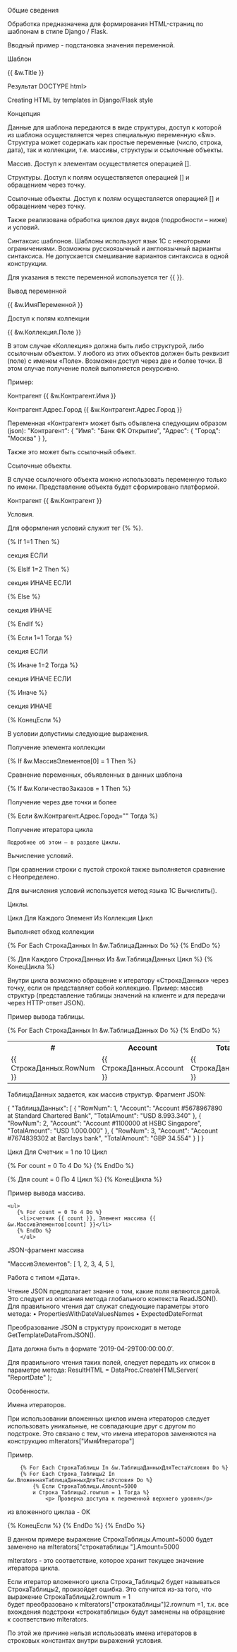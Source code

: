 
Общие сведения


Обработка предназначена для формирования HTML-страниц по шаблонам в стиле Django / Flask.

Вводный пример - подстановка значения переменной.

Шаблон
<!DOCTYPE html>
<html>
<head>
</head>
<body>
{{ &w.Title }}
</body>
</html>

Результат
DOCTYPE html>
<html>
<head>
</head>
<body>
Creating HTML by templates in Django/Flask style
</body>
</html>

Концепция

Данные для шаблона передаются в виде структуры, доступ к которой из шаблона осуществляется через специальную переменную «&w».
Структура может содержать как простые переменные (число, строка, дата), так и коллекции, т.е. массивы, структуры и ссылочные объекты.

Массив.
Доступ к элементам осуществляется операцией [].

Структуры.
Доступ к полям осуществляется операцией [] и обращением через точку.

Ссылочные объекты.
Доступ к полям осуществляется операцией [] и обращением через точку.

Также реализована обработка циклов двух видов (подробности – ниже) и условий.

Синтаксис шаблонов.
Шаблоны используют язык 1С с некоторыми ограничениями. Возможны русскоязычный и англоязычный варианты синтаксиса. Не допускается смешивание вариантов синтаксиса в одной конструкции.

Для указания в тексте переменной используется тег {{ }}.

Вывод переменной

{{ &w.ИмяПеременной }}

Доступ к полям коллекции

{{ &w.Коллекция.Поле }}

В этом случае «Коллекция» должна быть либо структурой, либо ссылочным объектом. У любого из этих объектов должен быть реквизит (поле) с именем «Поле».
Возможен доступ через две и более точки. В этом случае получение полей выполняется рекурсивно.

Пример:

<p> Контрагент {{ &w.Контрагент.Имя }} </p>
<p> Контрагент.Адрес.Город {{ &w.Контрагент.Адрес.Город }} </p>

Переменная «Контрагент» может быть объявлена следующим образом (json):
"Контрагент": {
"Имя": "Банк ФК Открытие",
"Адрес": {
"Город": "Москва"
}
},

Также это может быть ссылочный объект.

Ссылочные объекты.

В случае ссылочного объекта можно использовать переменную только по имени. Представление объекта будет сформировано платформой.

<p> Контрагент {{ &w.Контрагент }} </p>


Условия.
	
Для оформления условий служит тег {% %}.

{% If 1=1 Then %}
	    <p>секция ЕСЛИ</p>
	{% ElsIf 1=2 Then %}
	    <p>секция ИНАЧЕ ЕСЛИ</p>
	{% Else %}
	    <p>секция ИНАЧЕ</p>
	{% EndIf %}

{% Если 1=1 Тогда %}
	    <p>секция ЕСЛИ</p>
	{% Иначе 1=2 Тогда %}
	    <p>секция ИНАЧЕ ЕСЛИ</p>
	{% Иначе %}
	    <p>секция ИНАЧЕ</p>
	{% КонецЕсли %}

В условии допустимы следующие выражения.

Получение элемента коллекции 

{% If &w.МассивЭлементов[0] = 1 Then %}

Сравнение переменных, объявленных в данных шаблона
	
{% If &w.КоличествоЗаказов = 1 Then %}

Получение через две точки и более

{% Если &w.Контрагент.Адрес.Город="" Тогда %}

Получение итератора цикла
	
	Подробнее об этом – в разделе Циклы.


Вычисление условий.

При сравнении строки с пустой строкой также выполняется сравнение с Неопределено.

Для вычисления условий используется метод языка 1С Вычислить().



Циклы.

Цикл Для Каждого Элемент Из Коллекция Цикл

Выполняет обход коллекции

{% For Each СтрокаДанных In &w.ТаблицаДанных Do %}
{% EndDo %}

{% Для Каждого СтрокаДанных Из &w.ТаблицаДанных Цикл %}
{% КонецЦикла %}

Внутри цикла возможно обращение к итератору «СтрокаДанных» через точку, если он представляет собой коллекцию. Пример: массив структур (представление таблицы значений на клиенте и для передачи через HTTP-ответ JSON).

Пример вывода таблицы.

<table>
  <tr>
    <th>#</th>
    <th>Account</th>
    <th>Total amount</th>
  </tr>
  {% For Each СтрокаДанных In &w.ТаблицаДанных Do %}
	<tr>
	  <td>{{ СтрокаДанных.RowNum }}</td>
	  <td style="text-align: left;">{{ СтрокаДанных.Account }}</td>
	  <td>{{ СтрокаДанных.TotalAmount }}</td>
	</tr>
  {% EndDo %}
</table>

ТаблицаДанных задается, как массив структур. Фрагмент JSON:

{
"ТаблицаДанных": [
{
"RowNum": 1,
"Account": "Account #5678967890 at Standard Chartered Bank",
"TotalAmount": "USD 8.993.340"
},
{
"RowNum": 2,
"Account": "Account #1100000 at HSBC Singapore",
"TotalAmount": "USD 1.000.000"
},
{
"RowNum": 3,
"Account": "Account #7674839302 at Barclays bank",
"TotalAmount": "GBP 34.554"
}
]
}

Цикл Для Счетчик = 1 по 10 Цикл

{% For count = 0 To 4 Do %}
{% EndDo %}

{% Для count = 0 По 4 Цикл %}
{% КонецЦикла %}

Пример вывода массива.

	<ul>
   	   {% For count = 0 To 4 Do %}
		<li>счетчик {{ count }}, Элемент массива {{ &w.МассивЭлементов[count] }}</li>
   	   {% EndDo %}
    	</ul>

JSON-фрагмент массива

"МассивЭлементов": [
1,
2,
3,
4,
5
],


Работа с типом «Дата».

Чтение JSON предполагает знание о том, какие поля являются датой. Это следует из описания метода глобального контекста ReadJSON(). Для правильного чтения дат служат следующие параметры этого метода:
•	PropertiesWithDateValuesNames
•	ExpectedDateFormat

Преобразование JSON в структуру происходит в методе
GetTemplateDataFromJSON().

Дата должна быть в формате ‘2019-04-29T00:00:00.0’.

Для правильного чтения таких полей, следует передать их список в параметре метода:
ResultHTML = DataProc.CreateHTMLServer( "ReportDate" );



Особенности.


Имена итераторов.

При использовании вложенных циклов имена итераторов следует использовать уникальные, не совпадающие друг с другом по подстроке. Это связано с тем, что имена итераторов заменяются на конструкцию
mIterators["ИмяИтератора"]

Пример.

	    {% For Each СтрокаТаблицы In &w.ТаблицаДанныхДляТестаУсловия Do %}
		{% For Each Строка_Таблицы2 In &w.ВложеннаяТаблицаДанныхДляТестаУсловия Do %}
			{% Если СтрокаТаблицы.Amount=5000 
			и Строка_Таблицы2.rownum = 1 Тогда %}
				<p> Проверка доступа к переменной верхнего уровня</p>
<p> из вложенного циклаа - ОК</p>
			{% КонецЕсли %}
		{% EndDo %}
	    {% EndDo %}

В данном примере выражение
СтрокаТаблицы.Amount=5000 
будет заменено на
mIterators["строкатаблицы "].Amount=5000

mIterators - это соответствие, которое хранит текущее значение итератора цикла.

Если итератор вложенного цикла Строка_Таблицы2 будет называться СтрокаТаблицы2, произойдет ошибка. Это случится из-за того, что выражение
 СтрокаТаблицы2.rownum = 1  
будет преобразовано к 
 mIterators["строкатаблицы"]2.rownum =1,
т.к. все вхождения подстроки «строкатаблицы» будут заменены на обращение к соответствию mIterators.

По этой же причине нельзя использовать имена итераторов в строковых константах внутри выражений условия.

